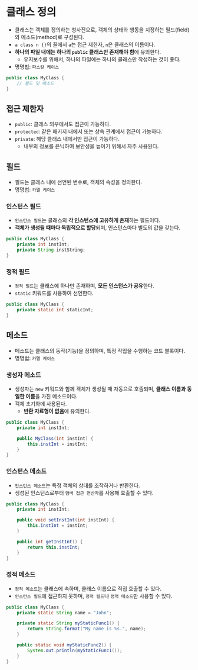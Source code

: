 # 클래스 정의

- 클래스는 객체를 정의하는 청사진으로, 객체의 상태와 행동을 지정하는 필드(field)와 메소드(method)로 구성된다.
- `a class n {}`의 꼴에서 `a`는 접근 제한자, `n`은 클래스의 이름이다.
- **하나의 파일 내에는 하나의 `public` 클래스만 존재해야 함**에 유의한다.
  - 유지보수를 위해서, 하나의 파일에는 하나의 클래스만 작성하는 것이 좋다.
- 명명법: `파스칼 케이스`

```java
public class MyClass {
    // 필드 및 메소드
}
```

## 접근 제한자

- `public`: 클래스 외부에서도 접근이 가능하다.
- `protected`: 같은 패키지 내에서 또는 상속 관계에서 접근이 가능하다.
- `private`: 해당 클래스 내에서만 접근이 가능하다.
  - 내부의 정보를 은닉하여 보안성을 높이기 위해서 자주 사용된다.

## 필드

- 필드는 클래스 내에 선언된 변수로, 객체의 속성을 정의한다.
- 명명법: `카멜 케이스`

### 인스턴스 필드

- `인스턴스 필드`는 클래스의 **각 인스턴스에 고유하게 존재**하는 필드이다.
- **객체가 생성될 때마다 독립적으로 할당**되며, 인스턴스마다 별도의 값을 갖는다.

```java
public class MyClass {
    private int instInt;
    private String instString;
}
```

### 정적 필드

- `정적 필드`는 클래스에 하나만 존재하며, **모든 인스턴스가 공유**한다.
- `static` 키워드를 사용하여 선언한다.

```java
public class MyClass {
    private static int staticInt;
}
```

## 메소드

- 메소드는 클래스의 동작(기능)을 정의하며, 특정 작업을 수행하는 코드 블록이다.
- 명명법: `카멜 케이스`

### 생성자 메소드

- 생성자는 `new` 키워드와 함께 객체가 생성될 때 자동으로 호출되며, **클래스 이름과 동일한 이름**을 가진 메소드이다.
- 객체 초기화에 사용된다.
  - **반환 자료형이 없음**에 유의한다.

```java
public class MyClass {
    private int instInt;

    public MyClass(int instInt) {
        this.instInt = instInt;
    }
}
```

### 인스턴스 메소드

- `인스턴스 메소드`는 특정 객체의 상태를 조작하거나 반환한다.
- 생성된 인스턴스로부터 `맴버 접근 연산자`를 사용해 호출할 수 있다.

```java
public class MyClass {
    private int instInt;

    public void setInstInt(int instInt) {
        this.instInt = instInt;
    }

    public int getInstInt() {
        return this.instInt;
    }
}
```

### 정적 메소드

- `정적 메소드`는 클래스에 속하며, 클래스 이름으로 직접 호출할 수 있다.
- `인스턴스 필드`에 접근하지 못하며, `정적 필드`나 `정적 메소드`만 사용할 수 있다.

```java
public class MyClass {
    private static String name = "John";

    private static String myStaticFunc1() {
        return String.format("My name is %s.", name);
    }

    public static void myStaticFunc2() {
        System.out.println(myStaticFunc1());
    }
}
```
